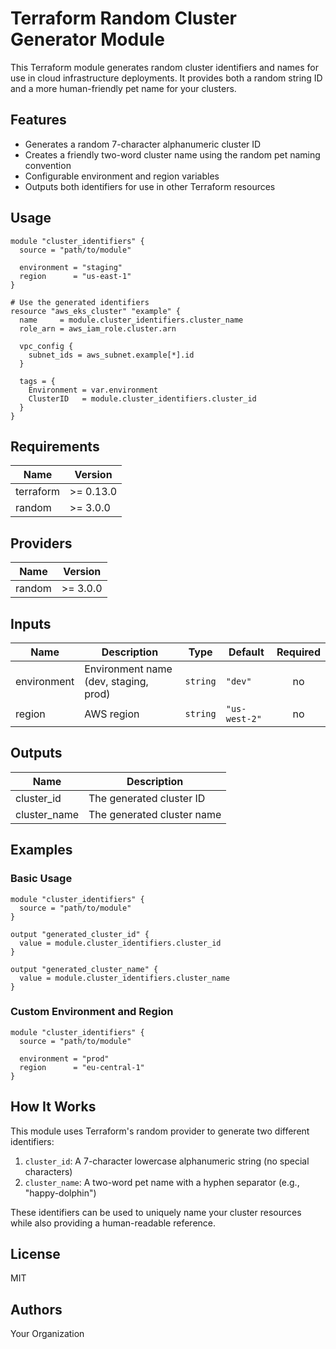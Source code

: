 # Terraform Random Cluster Generator Module

This Terraform module generates random cluster identifiers and names for use in cloud infrastructure deployments. It provides both a random string ID and a more human-friendly pet name for your clusters.

## Features

- Generates a random 7-character alphanumeric cluster ID
- Creates a friendly two-word cluster name using the random pet naming convention
- Configurable environment and region variables
- Outputs both identifiers for use in other Terraform resources

## Usage

```hcl
module "cluster_identifiers" {
  source = "path/to/module"

  environment = "staging"
  region      = "us-east-1"
}

# Use the generated identifiers
resource "aws_eks_cluster" "example" {
  name     = module.cluster_identifiers.cluster_name
  role_arn = aws_iam_role.cluster.arn
  
  vpc_config {
    subnet_ids = aws_subnet.example[*].id
  }

  tags = {
    Environment = var.environment
    ClusterID   = module.cluster_identifiers.cluster_id
  }
}
```

## Requirements

| Name | Version |
|------|---------|
| terraform | >= 0.13.0 |
| random | >= 3.0.0 |

## Providers

| Name | Version |
|------|---------|
| random | >= 3.0.0 |

## Inputs

| Name | Description | Type | Default | Required |
|------|-------------|------|---------|:--------:|
| environment | Environment name (dev, staging, prod) | `string` | `"dev"` | no |
| region | AWS region | `string` | `"us-west-2"` | no |

## Outputs

| Name | Description |
|------|-------------|
| cluster_id | The generated cluster ID |
| cluster_name | The generated cluster name |

## Examples

### Basic Usage

```hcl
module "cluster_identifiers" {
  source = "path/to/module"
}

output "generated_cluster_id" {
  value = module.cluster_identifiers.cluster_id
}

output "generated_cluster_name" {
  value = module.cluster_identifiers.cluster_name
}
```

### Custom Environment and Region

```hcl
module "cluster_identifiers" {
  source = "path/to/module"

  environment = "prod"
  region      = "eu-central-1"
}
```

## How It Works

This module uses Terraform's random provider to generate two different identifiers:

1. `cluster_id`: A 7-character lowercase alphanumeric string (no special characters)
2. `cluster_name`: A two-word pet name with a hyphen separator (e.g., "happy-dolphin")

These identifiers can be used to uniquely name your cluster resources while also providing a human-readable reference.

## License

MIT

## Authors

Your Organization
